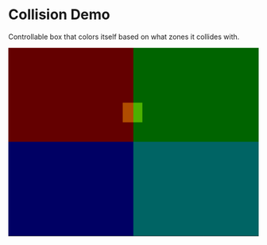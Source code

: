 # Collision Demo

Controllable box that colors itself based on what zones it collides with.

![text](./example.PNG)